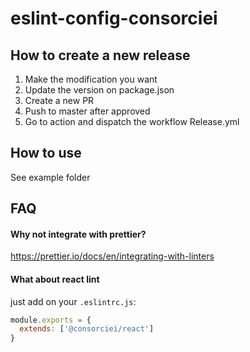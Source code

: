 # eslint-config-consorciei

## How to create a new release
1. Make the modification you want
2. Update the version on package.json
3. Create a new PR
4. Push to master after approved
5. Go to action and dispatch the workflow Release.yml

## How to use
See example folder

## FAQ

#### Why not integrate with prettier?
https://prettier.io/docs/en/integrating-with-linters


#### What about react lint
just add on your `.eslintrc.js`:
```js
module.exports = {
  extends: ['@consorciei/react']
}

```
